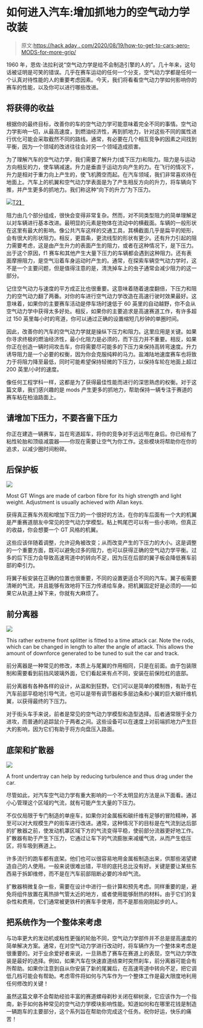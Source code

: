 # 如何进入汽车:增加抓地力的空气动力学改装

> 原文:[https://hack aday . com/2020/08/19/how-to-get-to-cars-aero-MODS-for-more-grip/](https://hackaday.com/2020/08/19/how-to-get-into-cars-aero-mods-for-more-grip/)

1960 年，恩佐·法拉利说“空气动力学是给不会制造引擎的人的”。几十年来，这句话被证明是可笑的错误。几乎在赛车运动的任何一个分支，空气动力学都是任何一个认真对待性能的人的重要考虑因素。今天，我们将看看空气动力学如何影响你的赛车的性能，以及你可以进行哪些改进。

## 将获得的收益

根据你的最终目标，改善你的车的空气动力学可能意味着完全不同的事情。空气动力学影响一切，从最高速度，到燃油经济性，再到抓地力，针对这些不同的属性进行优化可能会采取截然不同的路线。通常，有必要在几个相互竞争的因素之间找到平衡，因为一个领域的改进往往会对另一个领域造成损害。

为了理解汽车的空气动力学，我们需要了解升力(或下压力)和阻力。阻力是与运动方向相反的力，使车辆减速。升力是垂直于运动方向产生的力。在飞行的情况下，升力是相对于重力向上产生的，使飞机腾空而起。在汽车领域，我们非常喜欢待在地面上。汽车上的机翼和空气动力学表面是为了产生相反方向的升力，将车辆向下推，并产生更多的抓地力。我们称这种“向下的升力”为下压力。

[![](../Images/b3b5eb8c24d38f9f2dc98f3071a879b9.png)T2】](https://hackaday.com/wp-content/uploads/2020/08/drag_diagram.png)

阻力由几个部分组成，很快会变得非常复杂。然而，对不同类型阻力的简单理解足以对车辆进行基本改进。最明显的元素是物体在流动中的横截面。车辆的一般形状在这里有最大的影响。像公共汽车这样的交通工具，其横截面几乎是扁平的矩形，会有很大的形状阻力。相反，更苗条，更流线型的形状有更少。还有升力引起的阻力需要考虑，这是由产生升力的表面产生的阻力，或者在这种情况下，是下压力。出于这个原因，f1 赛车和其他产生大量下压力的车辆都会遇到这种阻力。还有表面摩擦阻力，是空气沿着车身运动时产生的。通常，在探索车辆空气动力学时，这不是一个主要问题，但是值得注意的是，清洗掉车上的虫子通常会减少阻力的这一部分。

记住空气动力与速度的平方成正比也很重要。这意味着随着速度翻倍，下压力和阻力的空气动力翻了两番。对你的车进行空气动力学改造在高速行驶时效果最好。这意味着，如果你的主要赛车活动是停车场时速低于 60 英里的自动越野，你不会从空气动力学中获得太多好处。相反，如果你的主要追求是高速赛道工作，有许多超过 150 英里每小时的弯道，你可以通过正确的设置缩短几秒钟的单圈时间。

因此，改善你的汽车的空气动力学就是操纵下压力和阻力。这里应用是关键。如果你寻求终极的燃油经济性，最小化阻力是必须的，而下压力并不重要。相反，如果你正在创造一辆时间攻击车，你将需要尽可能多的下压力来保持高转弯速度。升力诱导阻力是一个必要的权衡，因为你会克服纯粹的马力。盐滩陆地速度赛车也将致力于将阻力降至最低，同时可能希望保持轻微的下压力，以保持车轮在地面上超过 200 英里/小时的速度。

像任何工程学科一样，这都是为了获得最佳性能而进行的深思熟虑的权衡。对于这篇文章，我们感兴趣的是 mods 产生更多的抓地力，帮助保持一辆专注于赛道的赛车粘在柏油路面上。

## 请增加下压力，不要吝啬下压力

你正在建造一辆赛车，旨在弯道超车，将你的竞争对手远远甩在身后。你已经有了粘性轮胎和顶级减震器——你现在需要让空气为你工作。这些模块将帮助你在你的追求，以减少圈时间粉碎。

## 后保护板

![](../Images/973cd2d61e55665a2bd26f76727e1d6d.png)

Most GT Wings are made of carbon fibre for its high strength and light weight. Adjustment is usually achieved with Allan keys.

获得真正赛车外观和增加下压力的一个很好的方法，在你的车后面有一个大的机翼是严重赛道朋友中常见的空气动力学模型。粘上鸭尾巴可以有一些小影响，但真正的收益，你会想要一个 GT 风格的机翼。

这些应该伴随着调整，允许迎角被改变；从而改变产生的下压力的大小。这是调整的一个重要方面，既可以避免过多的阻力，也可以获得正确的空气动力学平衡。过多的后下压力会导致高速弯道中的转向不足，因为压在后部的翼子板会降低赛车前部的牵引力。

将翼子板安装在正确的位置也很重要，不同的设置更适合不同的汽车。翼子板需要清晰的气流，并且能够有效地将下压力传递给车身。把机翼固定好是必须的——如果它从轨道上掉下来，你就有大麻烦了。

## 前分离器

![](../Images/94e66f9f384fcebe42326c0998886565.png)

This rather extreme front splitter is fitted to a time attack car. Note the rods, which can be changed in length to alter the angle of attack. This allows the amount of downforce generated to be tuned to suit the car and track.

前分离器是一种常见的修改，本质上与尾翼的作用相同，只是在前面。由于包装限制和需要看到前挡风玻璃外面，它们看起来有点不同，安装在前保险杠的底部。

前分离器有各种各样的设计，从温和到狂野。它们可以是简单的模制唇，有助于在汽车前部平稳地引导气流，也可以是带有调节器和多层边条和小翼的巨大碳纤维机翼，以获得最终的下压力。

对于街头车手来说，前者是常见的空气动力学模型和造型选择。后者通常限于全力进攻，而普通的追踪鼠介于两者之间。这些设备可以在速度上对前端抓地力产生巨大的影响，因为它们有助于将方向盘压入路面。

## 底架和扩散器

![](../Images/96bc81e2ae1cd776267a261fa585d1fc.png)

A front undertray can help by reducing turbulence and thus drag under the car.

尽管如此，对汽车空气动力学有重大影响的一个不太明显的方法是从下面看。通过小心管理这个区域的气流，就有可能产生大量的下压力。

不仅仅局限于专门制造的单座车，如果你对金属板和碳纤维有足够的冒险精神，甚至可以对大规模生产的街车进行改进。通常，这种情况下的目标是在气流到达后部的扩散器之前，使发动机罩区域下方的气流变得平稳，使前部分流器更好地工作。扩散器有助于产生下压力，它通过让车下的气流膨胀来减缓气流，从而产生低压区，将车吸到赛道上。

许多流行的跑车都有底架。他们也可以很容易地用金属板制造出来，供那些渴望建造自己的人使用。一般来说很难出错，平坦的底托总比没有好。关键是要让某些东西易于拆卸维修，而不是在汽车前部阻断必要的冷却气流。

扩散器稍微复杂一些，需要在设计中进行一些计算和预先考虑。同样重要的是，避免将组件放置在离热排气管太近的地方，或者使用能够耐热的材料。由于它们的复杂性和费用，它们通常被更铁杆的赛车手使用，而不是那些刚刚起步的人。

## 把系统作为一个整体来考虑

与功率更大的发动机或粘性更强的轮胎不同，空气动力学部件并不总是提高速度的简单解决方案。通常，在对空气动力学进行改动时，将车辆作为一个整体来考虑是很重要的。对于业余爱好者来说，一旦熟悉了赛车在赛道上的表现，空气动力学改装是最好的选择。例如，如果汽车在快速直道结束时突然刹车，前分离器可能会有所帮助。如果你注意到自从你安装了新的尾翼后，在高速弯道中转向不足，把它调低几档可能会有帮助。考虑零件将如何与汽车作为一个整体工作是最大限度地利用任何修改的关键！

虽然这篇文章不会帮助经验丰富的赛道螺母剃秒关闭在柳树泉，它应该作为一个指南，新手如何各种常见的空气动力学模块影响性能。知道如何和在哪里花钱是制造一辆跑车的主要部分，这个系列旨在帮助你完成这个任务。祝你好运，快乐的痛苦！